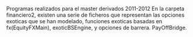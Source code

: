 Programas realizados para el master derivados 2011-2012
En la carpeta financiero2, existen una serie de ficheros que representan las opciones exoticas que
se han modelado, funciones exoticas basadas en fx(EquityFXMain), exoticBSEngine, y opciones de barrera.
PayOffBridge.
